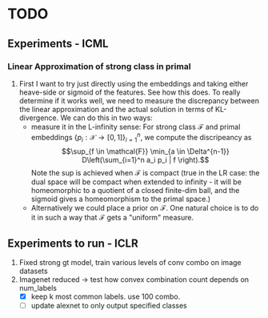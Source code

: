 # TODO

## Experiments - ICML

### Linear Approximation of strong class in primal

1. First I want to try just directly using the embeddings and taking either heave-side or sigmoid of the features. See how this does. To really determine if it works well, we need to measure the discrepancy between the linear approximation and the actual solution in terms of KL-divergence. We can do this in two ways:
   - measure it in the L-infinity sense: For strong class $\mathcal{F}$ and primal embeddings $\{p_i: \mathcal{X} \to [0,1] \}_{i=1}^n$, we compute the discripeancy as $$\sup_{f \in \mathcal{F}}  \min_{a \in \Delta^{n-1}} D\left(\sum_{i=1}^n a_i p_i | f \right).$$ Note the sup is achieved when $\mathcal{F}$ is compact (true in the LR case: the dual space will be compact when extended to infinity - it will be homeomorphic to a quotient of a closed finite-dim ball, and the sigmoid gives a homeomorphism to the primal space.)
   - Alternatively we could place a prior on $\mathcal{F}$. One natural choice is to do it in such a way that $\mathcal{F}$ gets a "uniform" measure.

## Experiments to run - ICLR

1. Fixed strong gt model, train various levels of conv combo on image datasets
2. Imagenet reduced -> test how convex combination count depends on num_labels
   - [x] keep k most common labels. use 100 combo.
   - [ ] update alexnet to only output specified classes
